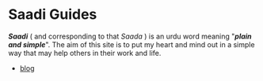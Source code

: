 # Saadi Guides

___Saadi___ ( and corresponding to that _Saada_ ) is an urdu word meaning "___plain and simple___". The aim of this site is to put my heart and mind out in a simple way that may help others in their work and life.

* [blog](https://saadiguide.github.io/blog/)
